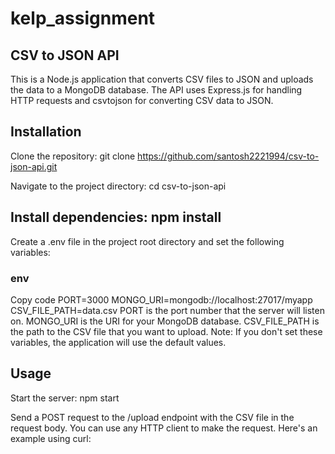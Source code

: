 # kelp_assignment
## CSV to JSON API
This is a Node.js application that converts CSV files to JSON and uploads the data to a MongoDB database. The API uses Express.js for handling HTTP requests and csvtojson for converting CSV data to JSON.

## Installation
Clone the repository: git clone https://github.com/santosh2221994/csv-to-json-api.git

Navigate to the project directory: cd csv-to-json-api

## Install dependencies: npm install

Create a .env file in the project root directory and set the following variables:

### env
Copy code
PORT=3000
MONGO_URI=mongodb://localhost:27017/myapp
CSV_FILE_PATH=data.csv
PORT is the port number that the server will listen on.
MONGO_URI is the URI for your MongoDB database.
CSV_FILE_PATH is the path to the CSV file that you want to upload.
Note: If you don't set these variables, the application will use the default values.

## Usage
Start the server: npm start

Send a POST request to the /upload endpoint with the CSV file in the request body. 
You can use any HTTP client to make the request. Here's an example using curl:
